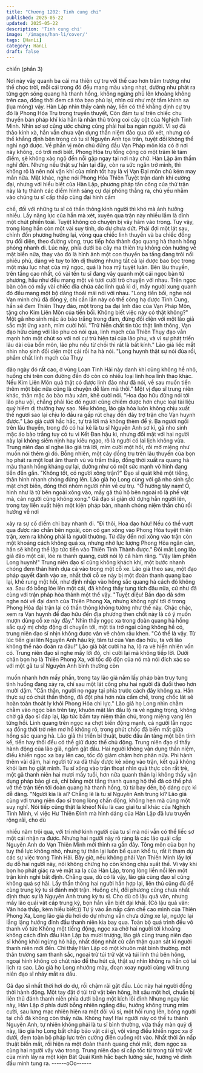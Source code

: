 ```yaml
---
title: "Chương 1202: Tinh cung chi"
published: 2025-05-22
updated: 2025-05-22
description: 'Tinh cung chi'
image: '/images/han-li/cover/'
tags: [HanLi]
category: HanLi
draft: false
---
```


chiến (phần 3)

Nơi này vây quanh ba cái ma thiên cự trụ với thế cao hơn trăm
trượng như thể chọc trời, mỗi cái trong đó đều mang màu vàng
nhạt, dường như phát ra từng gợn sóng quang hà thanh hồng,
không ngừng phủ lên khoảng không trên cao, đồng thời đem cả
tòa bao phủ lại, nhìn cứ như một tấm khinh sa (lụa mỏng) vậy.
Hàn Lập nhìn thấy cảnh này, liền có thể khẳng định cự trụ đó là
Phong Hỏa Trụ trong truyền thuyết, Còn đám tu sĩ trên chiếc chu
thuyền bán pháp khí kia hẳn là nhân thủ trông coi cây cột của
Nghịch Tinh Minh. Nhìn sơ sơ cũng ước chừng cũng phải hai ba
ngàn người.
Vì sợ đả thảo kinh xà, hắn vẫn chưa vận dụng thần niệm đảo qua
dò xét, nhưng có thể khẳng định bên trong có tu sĩ Nguyên Anh
tọa trấn, tuyệt đối không thể nghi ngờ được.
Về phần vị môn chủ đứng đầu Vạn Pháp môn kia có ở nơi này
không, có trời mới biết.
Phong Hỏa trụ tổng cộng có một trăm lẻ tám điểm, sẽ không xảo
ngộ đến nỗi gặp ngay tại nơi này chứ. Hàn Lập âm thầm nghĩ
đến.
Nhưng nếu thật sự hắn tại đây, còn ra sức ngăn trở mình, thì
không rõ là nên nói vận khí của mình tốt hay là vị Vạn Đại môn
chủ kém may mắn nữa.
Mặt khác, nghe nói Phong Hỏa Thiên Tuyệt trận danh khí cường
đại, nhưng với hiểu biết của Hàn Lập, phương pháp tấn công của
thử trận này là tụ thành các điểm hình sáng cự đại phóng thẳng
ra, chủ yếu nhằm vào chúng tu sĩ cấp thấp cùng đại hình cấm

chế, đối với những tu sĩ có thần thông kinh người thì khó mà ảnh
hưởng nhiều.
Lấy năng lực của hắn mà xét, xuyên qua trận này nhiều lắm là
dính một chút phiền toái. Tuyệt không có chuyện bị vây hãm vào
trong.
Tuy vậy, trong lòng hắn còn một vài suy tính, do dự chưa dứt.
Phải đợi một lát sau, chỉnh đốn phương hướng lại, vòng qua
chiếc linh thuyền và ba chiếc đồng trụ đối diện, theo đường vòng,
trực tiếp hóa thành đạo quang hà thanh hồng phóng nhanh đi.
Lúc này, phía dưới ba cây ma thiên trụ không còn hướng về mặt
biển nữa, thay vào đó là hình ảnh một con thuyền ba tầng đang
trôi nổi phiêu phù, dáng vẻ tuy to lớn dị thường nhưng tất cả lại
được bao bọc trong một màu lục nhạt của mỹ ngọc, quả là hoa
mỹ tuyệt luân.
Bên lâu thuyền, trên tầng cao nhất, có vài tên tu sĩ đang vây
quanh một cái ngọc bàn tứ phương, hầu như đều mang một vẻ
tươi cười trò chuyện với nhau. Trên ngọc bàn còn có mấy vài
chiếc đĩa chứa các linh quả kì dị, mấy người xung quanh đó đều
mang một bộ dáng thoải mái nói với nhau.
"Long tiền bối, nghe nói Vạn minh chủ đã đồng ý, chỉ cần lần này
có thể công hạ được Tinh Cung, hắn sẽ đem Thiên Thụy đảo, một
trong ba đại linh đảo của Vạn Pháp Môn, tặng cho Kim Liên Môn
của tiền bối. Không biết việc này có thật không?"
Một gã nho sinh mặc áo bào trắng trong đám, đứng đối diện với
một lão giả sắc mặt ửng xanh, mỉm cười hỏi.
"Trữ hiền chất tin tức thật linh thông, Vạn đạo hữu cùng với lão
phu có nói qua, linh mạch của Thiên Thụy đạo vẫn mạnh hơn một
chút so với nơi cư trú hiện tại của lão phu, và vì sự phát triển lâu
dài của bổn môn, lão phu nếu từ chối thì rất là bất kính."
Lão giả liếc mắt nhìn nho sinh đối diện một cái rồi ha hả nói.
"Long huynh thật sự nói đùa rồi, phẩm chất linh mạch của Thụy

đảo ngày đó rất cao, ở vùng Loạn Tinh Hải này danh khí cũng
không hề nhỏ, huống chi trên con đường đến đó còn có nhiều loại
linh hoa linh thảo khác. Nếu Kim Liên Môn quả thật có được linh
đảo như đã nói, về sau muốn tiến thêm một bậc nữa cũng là
chuyện dễ làm mà thôi."
Một vị đạo sĩ trung niên khác, thân mặc áo bào màu xám, khẽ
cười nói.
"Hoa đạo hữu đừng nói tới lão phu vội, chẳng phải lúc đó ngươi
cũng chiếm được hơn chục loại tài liệu quý hiếm dị thường hay
sao. Nếu không, lão gia hỏa luôn không chịu xuất thế ngươi sao
lại chịu ló đầu ra gấp rút chạy đến đây trợ trận cho Vạn huynh
được."
Lão giả cười hắc hắc, tự trả lời mà không thèm để ý.
Ba người ngồi trên lâu thuyền, trong đó có hai kẻ là tu sĩ Nguyên
Anh sơ kì, gã nho sinh mặc áo bào trắng tuy có tu vi Kết Đan hậu
kì, nhưng đối mặt với hai người này lại không siểm nịnh hay kiêu
ngạo, rõ là người có lai lịch không vừa.
Trung niên đạo sĩ nghe lão giả trả lời, mỉm cười một hồi, rồi mở
miệng như muốn nói thêm gì đó. Bỗng nhiên, một cây đồng trụ
trên lâu thuyền của bọn họ phát ra một loạt âm thanh vù vù trầm
thấp, đồng thời xuất ra quang hà màu thanh hồng kháng cự lại,
dường như có một sức mạnh vô hình đang tiến đến gần.
"Không tốt, có người xông trận?"
Đạo sĩ quát khẽ một tiếng, thân hình nhanh chóng đứng lên.
Lão giả họ Long cùng với gã nho sinh sắc mặt chợt biến, đồng
thời nhỏm người nhìn về cự trụ.
"Ở hướng tây nam! Ồ, hình như là từ bên ngoài xông vào, mấy gã
thủ hộ bên ngoài rõ là phế vật mà, cản người cũng không xong."
Gã đạo sĩ giận dữ dựng hẳn người lên, trong tay liền xuất hiện
một kiện pháp bàn, nhanh chóng niệm thần chú rồi hướng về nơi

xảy ra sự cố điểm chỉ bay nhanh đi.
"Đi thôi, Hoa đạo hữu! Nếu có thể vượt qua được rào chắn bên
ngoài, còn có gan xông vào Phong Hỏa tuyệt thiên trận, xem ra
không phải là người thường. Từ đây đến nơi xông vào trận còn
một khoảng cách không quá xa, nhưng nhờ lực lượng Phong Hỏa
ngăn cản, hắn sẽ không thể lập tức tiến vào Thiên Tinh Thành
được."
Đôi mắt Long lão giả đảo một cái, lóe ra thanh quang, cười nói lộ
cả hàm răng.
"Vậy làm phiền Long huynh!" Trung niên đạo sĩ cũng không khách
khí, một bước nhanh chóng đem thân hình dựa cả vào trong một
cỗ xe.
Lão giả theo sau, một đạo pháp quyết đánh vào xe, nhất thời cỗ
xe này bị một đoàn thanh quang bao lại, khẽ rung một hồi, như
định nhập vào hồng sắc quang hà cách đó không xa. Sau đó
bỗng lóe lên một cái, đã không thấy tung tích đâu nữa, cứ như đã
cùng với trận pháp hòa thành một thể vậy.
"Tuyệt diệu! Bần đạo đã sớm nghe nói về đại danh của Thiên
Phong Xa, nhưng không nghĩ tới ở trong Phong Hỏa đại trận lại có
thần thông không tưởng như thế này. Chậc chậc, xem ra Vạn
huynh để đạo hữu đến địa phương then chốt này là có ý muốn
mượn dùng cỗ xe này đây."
Nhìn thấy ngọc xa trong đoàn quang hà hồng sắc quỷ mị chớp
động di chuyển tới, một tia trở ngại cũng không hề có, trung niên
đạo sĩ nhịn không được vân vê chòm râu khen.
"Có thể là vậy. Từ lúc tiến giai lên Nguyên Anh hậu kỳ, tâm tư của
Vạn đạo hữu, ta với lão không thể nào đoán ra đâu!" Lão giả bật
cười ha ha, lộ ra vẻ hiển nhiên vốn có.
Trung niên đạo sĩ nghe mấy lời đó, chỉ cười lại mà không tiếp lời.
Dưới chân bọn họ là Thiên Phong Xa, với tốc độ độn của nó mà
nói đích xác so với một gã tu sĩ Nguyên Anh bình thường còn

muốn nhanh hơn mấy phần, trong tay lão giả nắm lấy pháp bàn
truy tung tình huống đang xảy ra, chỉ sau một lát công phu hai
người đã đuổi theo hơn mười dặm.
"Cẩn thận, người nọ ngay tại phía trước cách đây không xa. Hắn
thực sự có chút thần thông, đã đột phá hơn nửa cấm chế, trong
chốc lát sẽ hoàn toàn thoát ly khỏi Phong Hỏa chi lực."
Lão giả họ Long nhìn chằm chằm vào ngọc bàn trên tay, khuôn
mặt lần đầu lộ ra vẻ ngưng trọng, không chờ gã đạo sĩ đáp lại, lập
tức bấm tay niệm thần chú, trong miệng vang lên từng hồi.
Linh quang trên ngọc xa chợt biến động mạnh, cả người lẫn ngọc
xa đồng thời trở nên mơ hồ không rõ, trong phút chốc đã biến mất
giữa hồng sắc quang hà.
Lão giả thi triển bí thuật, bước đầu ẩn tàng một bên tính kế, tiến
hay thối đều có thể giữ được thế chủ động.
Trung niên đạo sĩ thấy hành động của lão giả, ngầm gật đầu. Hai
người không vận dụng thần niệm, điều khiển ngọc xa bay lên cao,
tốc độ giảm chậm hơn phân nửa.
Phi hành thêm vài dặm, hai người từ xa đã thấy được kẻ xông
vào trận, kết quả không khỏi làm họ giật mình.
Tu sĩ xông vào trận thoạt nhìn quả thực còn rất trẻ, một gã thanh
niên hai mươi mấy tuổi, hơn nữa quanh thân lại không thấy vận
dụng pháp bảo gì cả, chỉ bằng một tầng thanh quang hộ thể đã có
thể phá vỡ thế trận tiến tới đoàn quang hà thanh hồng, từ từ bay
đến, bộ dáng cực kì dễ dàng.
"Người kia là ai? Chẳng lẽ là tu sĩ Nguyên Anh trung kì? Lão giả
cùng với trung niên đạo sĩ trong lòng chấn động, không hẹn mà
cùng một suy nghĩ.
Nói tiếp cũng thật là khéo!
Nếu là cao giai tu sĩ khác của Nghịch Tinh Minh, vì việc Hư Thiên
Đỉnh mà hình dáng của Hàn Lập đã lưu truyền rộng rãi, cho dù

nhiều năm trôi qua, với trí nhớ kinh người của tu sĩ mà nói vẫn có
thể liếc sơ một cái nhận ra được. Nhưng hai người này rõ ràng là
các lão quái cấp Nguyên Anh do Vạn Thiên Minh mới thỉnh ra gần
đây.
Tông môn của bọn họ tuy thế lực không nhỏ, nhưng tự thân lại
luôn bế quan khổ tu, rất ít tham dự các sự việc trong Tinh Hải.
Bây giờ, nếu không phải Vạn Thiên Minh lấy lợi dụ dỗ hai người
này, nói không chừng họ còn không chịu xuất thế. Vì vậy khi bọn
họ phát giác ra vẻ mặt xa lạ của Hàn Lập, trong lòng liền nổi lên
một trận kinh nghi bất định.
Chẳng qua, dù có là vậy, lão giả cùng đạo sĩ cũng không quá sợ
hãi. Lấy thần thông hai người hắn hợp lại, liên thủ cũng đủ để
cùng trung kỳ tu sĩ đánh một trận. Huống chi, đối phương cũng
chưa nhất định thực sự là Nguyên Anh trung kỳ tu sĩ.
Cho dù cô lậu quả văn, nhưng mấy lão quái vật cấp trung kỳ, bọn
hắn vẫn biết đại khái.
(Cô lậu quả văn: Văn hóa thấp, kém hiểu biết:))
Tự ỷ vào ẩn nấp cấm chế cao mình của Thiên Phong Xa, Long
lão giả dù hơi do dự nhưng vẫn chưa dừng xe lại, ngược lại lẳng
lặng hướng đỉnh đầu thanh niên kia bay qua.
Toàn bộ quá trình đều vô thanh vô tức
Không một tiếng động, ngọc xa chở hai người tới khoảng không
cách đỉnh đầu Hàn Lập ba mươi trượng, lão giả cùng trung niên
đạo sĩ không khỏi ngừng hô hấp, nhất động nhất cử cẩn thận
quan sát kĩ người thanh niên mới đến.
Chỉ thấy Hàn Lập có một khuôn mặt bình thường. một thân
trường sam thanh sắc, ngoại trừ túi trữ vật và túi linh thú bên
hông, ngoại hình không có chút nào để thu hút cả, thật sự nhìn
không ra hắn có lai lịch ra sao.
Lão giả họ Long nhướng mày, đoạn xoay người cùng với trung
niên đạo sĩ nháy mắt ra dấu.

Gã đạo sĩ nhất thời hơi do dự, rồi chậm rãi gật đầu.
Lúc này hai người đồng thời hành động. Một tay đặt ở túi trữ vật
bên hông, hít sâu một hơi, chuẩn bị liên thủ đánh thanh niên phía
dưới bằng một kích lôi đình
Nhưng ngay lúc này, Hàn Lập ở phía dưới bỗng nhiên ngẩng đầu,
hướng không trung mỉm cười, sau lưng mạc nhiên hiện ra một đôi
vũ sí, một hồi rung lên, bóng người tại chỗ đã không còn thấy
nữa.
Không hay!
Hai người này có thể tu thành Nguyên Anh, tự nhiên không phải
là tu sĩ bình thường, vừa thấy màn quỷ dị này, lão giả họ Long bất
chấp bảo vật cái gì, vội vàng điều khiển ngọc xa ở dưới, đem toàn
bộ pháp lực trên cường điên cuồng rót vào.
Nhất thời ẩn nấp thuật biến mất, rồi hiện ra một đoàn thanh quang
chói mắt, đem ngọc xa cùng hai người vây vào trong.
Trung niên đạo sĩ cấp tốc từ trong túi trữ vật của mình lấy ra một
kiện Bát Quái Kính hắc bạch lưỡng sắc, hướng về đỉnh đầu mình
tung ra.
------oOo------
